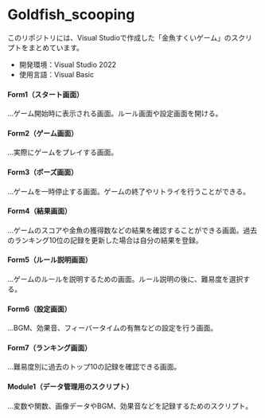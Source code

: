 # Goldfish_scooping
このリポジトリには、Visual Studioで作成した「金魚すくいゲーム」のスクリプトをまとめています。
- 開発環境：Visual Studio 2022
- 使用言語：Visual Basic

#### Form1（スタート画面）
…ゲーム開始時に表示される画面。ルール画面や設定画面を開ける。

#### Form2（ゲーム画面）
…実際にゲームをプレイする画面。

#### Form3（ポーズ画面）
…ゲームを一時停止する画面。ゲームの終了やリトライを行うことができる。

#### Form4（結果画面）
…ゲームのスコアや金魚の獲得数などの結果を確認することができる画面。過去のランキング10位の記録を更新した場合は自分の結果を登録。

#### Form5（ルール説明画面）
…ゲームのルールを説明するための画面。ルール説明の後に、難易度を選択する。

#### Form6（設定画面）
…BGM、効果音、フィーバータイムの有無などの設定を行う画面。

#### Form7（ランキング画面）
…難易度別に過去のトップ10の記録を確認できる画面。

#### Module1（データ管理用のスクリプト）
…変数や関数、画像データやBGM、効果音などを記録するためのスクリプト。
